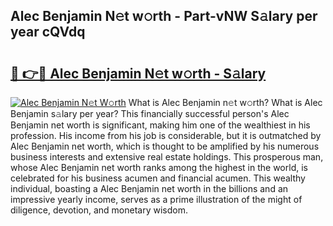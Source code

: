 ## Alec Benjamin N𝚎t w𝚘rth - Part-vNW S𝚊lary per year cQVdq

# <h2><a href="http://gc1jsm.nevu.top/?p=Alec+Benjamin">🔗 👉🔴 Alec Benjamin N𝚎t w𝚘rth - S𝚊lary</a></h2>

[![Alec Benjamin N𝚎t W𝚘rth](https://i.imgur.com/Oavwk0R.jpeg)](http://gc1jsm.nevu.top/?p=Alec+Benjamin)
What is Alec Benjamin n𝚎t w𝚘rth? What is Alec Benjamin s𝚊lary per year?
This financially successful person's Alec Benjamin net worth is significant, making him one of the wealthiest in his profession. His income from his job is considerable, but it is outmatched by Alec Benjamin net worth, which is thought to be amplified by his numerous business interests and extensive real estate holdings. This prosperous man, whose Alec Benjamin net worth ranks among the highest in the world, is celebrated for his business acumen and financial acumen. This wealthy individual, boasting a Alec Benjamin net worth in the billions and an impressive yearly income, serves as a prime illustration of the might of diligence, devotion, and monetary wisdom.
